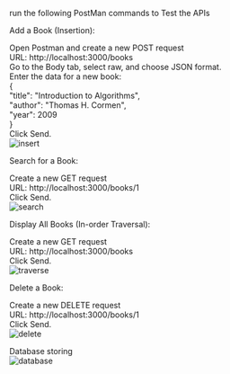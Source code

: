 run the following PostMan commands to Test the APIs

Add a Book (Insertion):

Open Postman and create a new POST request                                                                                                                          
URL: http://localhost:3000/books                                                                                                                                    
Go to the Body tab, select raw, and choose JSON format.                                                                                                             
Enter the data for a new book:                                                                                                                                      
{                                                                                                                                                                   
       "title": "Introduction to Algorithms",                                                                                                                       
       "author": "Thomas H. Cormen",                                                                                                                                
       "year": 2009                                                                                                                                                 
}                                                                                                                                                                   
Click Send.                                                                                                                                                         
![insert](https://github.com/user-attachments/assets/bcbc6862-c8d9-4139-9e84-906384940902)

Search for a Book:                                                                                                                                                  

Create a new GET request                                                                                                                                            
URL: http://localhost:3000/books/1                                                                                                                                  
Click Send.                                                                                                                                                         
![search](https://github.com/user-attachments/assets/cd811ec1-5c84-4e51-a24b-bac6df5d68e5)

Display All Books (In-order Traversal):                                                

Create a new GET request                                                                                                                                            
URL: http://localhost:3000/books                                                                                                                                    
Click Send.                                                                                                                                                         
![traverse](https://github.com/user-attachments/assets/e5a15bc8-36b5-43d5-bb0a-38f4ae58f03d)

Delete a Book:                                                                                                                                                      

Create a new DELETE request                                                                                                                                         
URL: http://localhost:3000/books/1                                                                                                                                  
Click Send.                                                                                                                                                         
![delete](https://github.com/user-attachments/assets/bb6d58cb-e809-4345-8937-7671aab872b3)

Database storing                                                                                                                                                    
![database](https://github.com/user-attachments/assets/5f3b34a6-2324-4994-bb31-bf03fd78f1fe)

